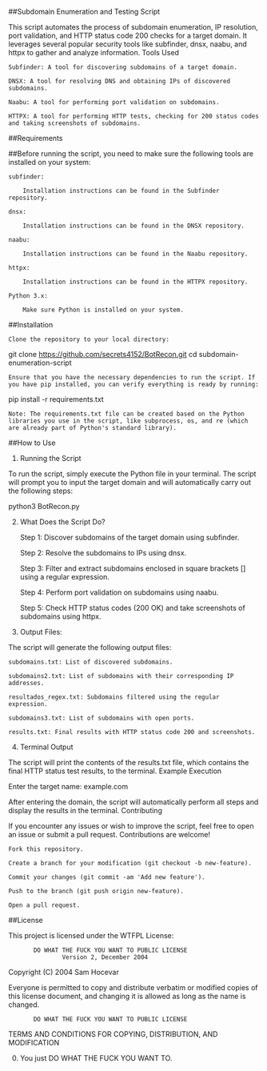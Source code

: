 ##Subdomain Enumeration and Testing Script

This script automates the process of subdomain enumeration, IP resolution, port validation, and HTTP status code 200 checks for a target domain. It leverages several popular security tools like subfinder, dnsx, naabu, and httpx to gather and analyze information.
Tools Used

    Subfinder: A tool for discovering subdomains of a target domain.

    DNSX: A tool for resolving DNS and obtaining IPs of discovered subdomains.

    Naabu: A tool for performing port validation on subdomains.

    HTTPX: A tool for performing HTTP tests, checking for 200 status codes and taking screenshots of subdomains.

##Requirements

##Before running the script, you need to make sure the following tools are installed on your system:

    subfinder:

        Installation instructions can be found in the Subfinder repository.

    dnsx:

        Installation instructions can be found in the DNSX repository.

    naabu:

        Installation instructions can be found in the Naabu repository.

    httpx:

        Installation instructions can be found in the HTTPX repository.

    Python 3.x:

        Make sure Python is installed on your system.

##Installation

    Clone the repository to your local directory:

git clone https://github.com/secrets4152/BotRecon.git
cd subdomain-enumeration-script

    Ensure that you have the necessary dependencies to run the script. If you have pip installed, you can verify everything is ready by running:

pip install -r requirements.txt

    Note: The requirements.txt file can be created based on the Python libraries you use in the script, like subprocess, os, and re (which are already part of Python's standard library).

##How to Use
1. Running the Script

To run the script, simply execute the Python file in your terminal. The script will prompt you to input the target domain and will automatically carry out the following steps:

python3 BotRecon.py

2. What Does the Script Do?

    Step 1: Discover subdomains of the target domain using subfinder.

    Step 2: Resolve the subdomains to IPs using dnsx.

    Step 3: Filter and extract subdomains enclosed in square brackets [] using a regular expression.

    Step 4: Perform port validation on subdomains using naabu.

    Step 5: Check HTTP status codes (200 OK) and take screenshots of subdomains using httpx.

3. Output Files:

The script will generate the following output files:

    subdomains.txt: List of discovered subdomains.

    subdomains2.txt: List of subdomains with their corresponding IP addresses.

    resultados_regex.txt: Subdomains filtered using the regular expression.

    subdomains3.txt: List of subdomains with open ports.

    results.txt: Final results with HTTP status code 200 and screenshots.

4. Terminal Output

The script will print the contents of the results.txt file, which contains the final HTTP status test results, to the terminal.
Example Execution

Enter the target name: example.com

After entering the domain, the script will automatically perform all steps and display the results in the terminal.
Contributing

If you encounter any issues or wish to improve the script, feel free to open an issue or submit a pull request. Contributions are welcome!

    Fork this repository.

    Create a branch for your modification (git checkout -b new-feature).

    Commit your changes (git commit -am 'Add new feature').

    Push to the branch (git push origin new-feature).

    Open a pull request.

##License

This project is licensed under the WTFPL License:

           DO WHAT THE FUCK YOU WANT TO PUBLIC LICENSE
                   Version 2, December 2004

Copyright (C) 2004 Sam Hocevar

Everyone is permitted to copy and distribute verbatim or modified
copies of this license document, and changing it is allowed as long as
the name is changed.

           DO WHAT THE FUCK YOU WANT TO PUBLIC LICENSE
  TERMS AND CONDITIONS FOR COPYING, DISTRIBUTION, AND MODIFICATION

  0. You just DO WHAT THE FUCK YOU WANT TO.
